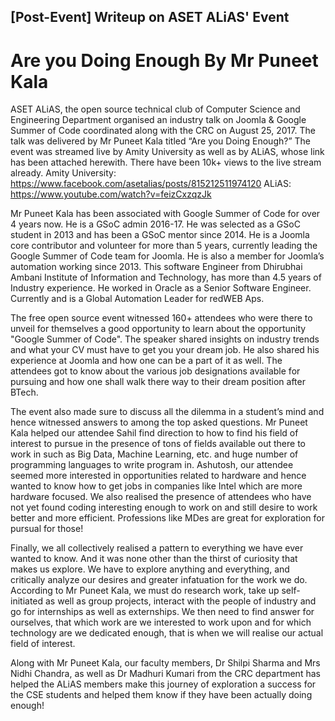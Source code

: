 ## [Post-Event] Writeup on ASET ALiAS' Event  
# Are you Doing Enough By Mr Puneet Kala  
  
ASET ALiAS, the open source technical club of Computer Science and Engineering Department organised an industry talk on 
Joomla & Google Summer of Code coordinated along with the CRC on August 25, 2017. The talk was delivered by Mr Puneet 
Kala titled “Are you Doing Enough?” The event was streamed live by Amity University as well as by ALiAS, whose link has 
been attached herewith. There have been 10k+ views to the live stream already.
Amity University: https://www.facebook.com/asetalias/posts/815212511974120
ALiAS: https://www.youtube.com/watch?v=feizCxzqzJk

Mr Puneet Kala has been associated with Google Summer of Code for over 4 years now. He is a GSoC admin 2016-17. He was 
selected as a GSoC student in 2013 and has been a GSoC mentor since 2014. He is a Joomla core contributor and volunteer 
for more than 5 years, currently leading the Google Summer of Code team for Joomla. He is also a member for Joomla’s 
automation working since 2013. This software Engineer from Dhirubhai Ambani Institute of Information and Technology, has 
more than 4.5 years of Industry experience. He worked in Oracle as a Senior Software Engineer. Currently and is a Global 
Automation Leader for redWEB Aps.

The free open source event witnessed 160+ attendees who were there to unveil for themselves a good opportunity to learn 
about the opportunity "Google Summer of Code". The speaker shared insights on industry trends and what your CV must have 
to get you your dream job. He also shared his experience at Joomla and how one can be a part of it as well. The 
attendees got to know about the various job designations available for pursuing and how one shall walk there way to 
their dream position after BTech.

The event also made sure to discuss all the dilemma in a student’s mind and hence witnessed answers to among the top 
asked questions. Mr Puneet Kala helped our attendee Sahil find direction to how to find his field of interest to pursue 
in the presence of tons of fields available out there to work in such as Big Data, Machine Learning, etc. and huge 
number of programming languages to write program in. Ashutosh, our attendee seemed more interested in opportunities 
related to hardware and hence wanted to know how to get jobs in companies like Intel which are more hardware focused. 
We also realised the presence of attendees who have not yet found coding interesting enough to work on and still desire 
to work better and more efficient.  Professions like MDes are great for exploration for pursual for those! 

Finally, we all collectively realised a pattern to everything we have ever wanted to know. And it was none other than 
the thirst of curiosity that makes us explore. We have to explore anything and everything, and critically analyze our 
desires and greater infatuation for the work we do. According to Mr Puneet Kala, we must do research work, take up 
self-initiated as well as group projects, interact with the people of industry and go for internships as well as 
externships. We then need to find answer for ourselves, that which work are we interested to work upon and for which 
technology are we dedicated enough, that is when we will realise our actual field of interest.

Along with Mr Puneet Kala, our faculty members, Dr Shilpi Sharma and Mrs Nidhi Chandra, as well as Dr Madhuri Kumari 
from the CRC department has helped the ALiAS members make this journey of exploration a success for the CSE students 
and helped them know if they have been actually doing enough!
